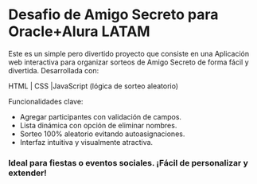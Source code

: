 <h1>Desafio de Amigo Secreto para Oracle+Alura LATAM</h1>


<P>Este es un simple pero divertido proyecto que consiste en una Aplicación web interactiva para organizar sorteos de Amigo Secreto de forma fácil y divertida. Desarrollada con:

HTML | CSS |JavaScript
(lógica de sorteo aleatorio)

Funcionalidades clave:
- Agregar participantes con validación de campos.
- Lista dinámica con opción de eliminar nombres.
- Sorteo 100% aleatorio evitando autoasignaciones.
- Interfaz intuitiva y visualmente atractiva.</P>



<h3>Ideal para fiestas o eventos sociales. ¡Fácil de personalizar y extender!</h3>


